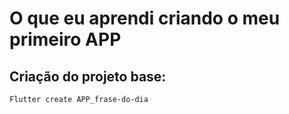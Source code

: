 # O que eu aprendi criando o meu primeiro APP

## Criação do projeto base:

`Flutter create APP_frase-do-dia`
